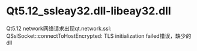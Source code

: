 # Qt5.12_ssleay32.dll-libeay32.dll
Qt5.12 network网络请求出现qt.network.ssl: QSslSocket::connectToHostEncrypted: TLS initialization failed错误，缺少的dll
